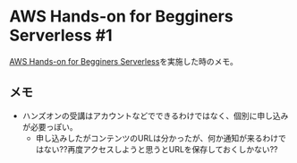 # AWS Hands-on for Begginers Serverless #1

[AWS Hands-on for Begginers Serverless](https://pages.awscloud.com/event_JAPAN_Hands-on-for-Beginners-Serverless-2019_LP.html)を実施した時のメモ。

## メモ

- ハンズオンの受講はアカウントなどでできるわけではなく、個別に申し込みが必要っぽい。
  - 申し込みしたがコンテンツのURLは分かったが、何か通知が来るわけではない??再度アクセスしようと思うとURLを保存しておくしかない??
